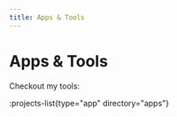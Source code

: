 ```yaml
---
title: Apps & Tools
---
```


# Apps & Tools

Checkout my tools:

:projects-list{type="app" directory="apps"}